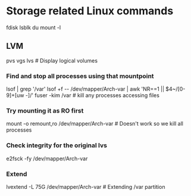 # Storage related Linux commands
fdisk
lsblk
du
mount -l

## LVM
pvs
vgs 
lvs # Display logical volumes

### Find and stop all processes using that mountpoint
lsof | grep '/var' 
lsof +f -- /dev/mapper/Arch-var | awk 'NR==1 || $4~/[0-9]+[uw -]/'
fuser -kim /var  # kill any processes accessing files

### Try mounting it as RO first
mount -o remount,ro /dev/mapper/Arch-var # Doesn't work so we kill all processes

### Check integrity for the original lvs
e2fsck -fy /dev/mapper/Arch-var

### Extend 
lvextend -L 75G /dev/mapper/Arch-var # Extending /var partition
